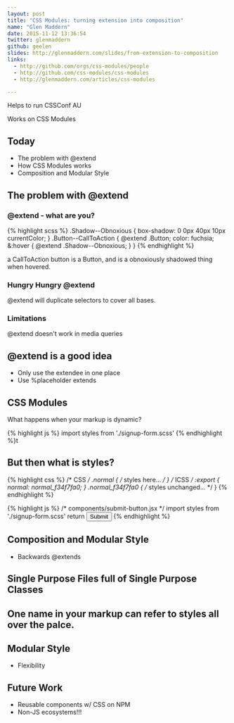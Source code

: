 ```yaml
---
layout: post
title: "CSS Modules: turning extension into composition"
name: "Glen Maddern"
date: 2015-11-12 13:36:54
twitter: glenmaddern
github: geelen
slides: http://glenmaddern.com/slides/from-extension-to-composition
links:
  - http://github.com/orgs/css-modules/people
  - http://github.com/css-modules/css-modules
  - http://glenmaddern.com/articles/css-modules

---
```


Helps to run CSSConf AU

Works on CSS Modules

## Today

* The problem with @extend
* How CSS Modules works
* Composition and Modular Style

## The problem with @extend

### @extend - what are you?

{% highlight scss %}
.Shadow--Obnoxious {
  box-shadow: 0 0px 40px 10px currentColor;
}
.Button--CallToAction {
  @extend .Button;
  color: fuchsia;
  &:hover {
    @extend .Shadow--Obnoxious;
  }
}
{% endhighlight %}

a CallToAction button is a Button, and is a obnoxiously shadowed thing when hovered.

### Hungry Hungry @extend

@extend will duplicate selectors to cover all bases.

### Limitations

@extend doesn't work in media queries

## @extend is a good idea
* Only use the extendee in one place
* Use %placeholder extends

## CSS Modules

What happens when your markup is dynamic?

{% highlight js %}
import styles from './signup-form.scss'
{% endhighlight %}t

## But then what is styles?

{% highlight css %}
/* CSS */
.normal {
  /* styles here... */
}
/* ICSS */
:export {
  normal: normal_f34f7fa0;
}
.normal_f34f7fa0 {
  /* styles unchanged... */
}
{% endhighlight %}

{% highlight js %}
/* components/submit-button.jsx */
import styles from './signup-form.scss'
return <button className="{sytles.normal}">Submit</button>
{% endhighlight %}


## Composition and Modular Style

* Backwards @extends

## Single Purpose Files full of Single Purpose Classes

## One name in your markup can refer to styles all over the palce.

## Modular Style

* Flexibility

## Future Work

* Reusable components w/ CSS on NPM
* Non-JS ecosystems!!!
